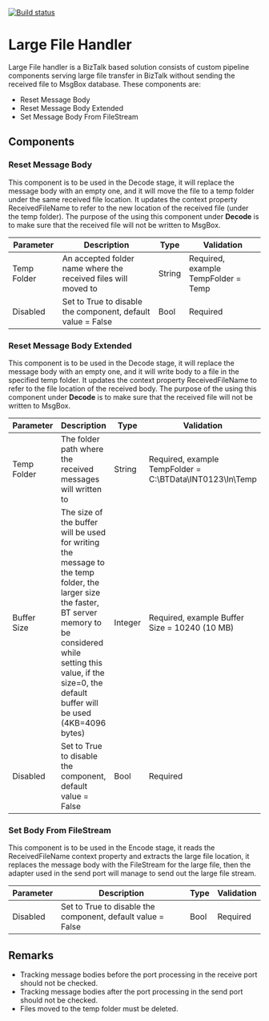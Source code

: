 [![Build status](https://dev.azure.com/waal/BizTalk%20Components/_apis/build/status/BizTalk%20Components/LargeFileHandler)](https://dev.azure.com/waal/BizTalk%20Components/_build/latest?definitionId=21)

# Large File Handler

Large File handler is a BizTalk based solution consists of custom pipeline components serving large file transfer in BizTalk without sending the received file to MsgBox database.
These components are:
- Reset Message Body
- Reset Message Body Extended
- Set Message Body From FileStream
## Components
### Reset Message Body
This component is to be used in the Decode stage, it will replace the message body with an empty one, and it will move the file to a temp folder under the same received file location.
It updates the context property ReceivedFileName to refer to the new location of the received file (under the temp folder).
The purpose of the using this component under <strong>Decode</strong> is to make sure that the received file will not be written to MsgBox.

| Parameter | Description | Type | Validation |
|-|-|-|-|
|Temp Folder| An accepted folder name where the received files will moved to |String|Required, example TempFolder = Temp|
|Disabled |Set to True to disable the component, default value = False|Bool|Required|


### Reset Message Body Extended
This component is to be used in the Decode stage, it will replace the message body with an empty one, and it will write body to a file in the specified temp folder.
It updates the context property ReceivedFileName to refer to the file location of the received body.
The purpose of the using this component under <strong>Decode</strong> is to make sure that the received file will not be written to MsgBox.

| Parameter | Description | Type | Validation |
|-|-|-|-|
|Temp Folder| The folder path where the received messages will written to |String|Required, example TempFolder = C:\BTData\INT0123\In\Temp|
|Buffer Size| The size of the buffer will be used for writing the message to the temp folder, the larger size the faster, BT server memory to be considered while setting this value, if the size=0, the default buffer will be used (4KB=4096 bytes) |Integer|Required, example Buffer Size = 10240 (10 MB)|
|Disabled |Set to True to disable the component, default value = False|Bool|Required|

### Set Body From FileStream
This component is to be used in the Encode stage, it reads the ReceivedFileName context property and extracts the large file location, it replaces the message body with the FileStream for the large file, then the adapter used in the send port will manage to send out the large file stream.

| Parameter | Description | Type | Validation |
|-|-|-|-|
|Disabled |Set to True to disable the component, default value = False|Bool|Required|

## Remarks ##
- Tracking message bodies before the port processing in the receive port should not be checked.
- Tracking message bodies after the port processing in the send port should not be checked.
- Files moved to the temp folder must be deleted.



